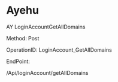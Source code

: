 #     Ayehu


AY LoginAccountGetAllDomains

Method: Post

OperationID: LoginAccount_GetAllDomains

EndPoint:

/Api/loginAccount/getAllDomains
